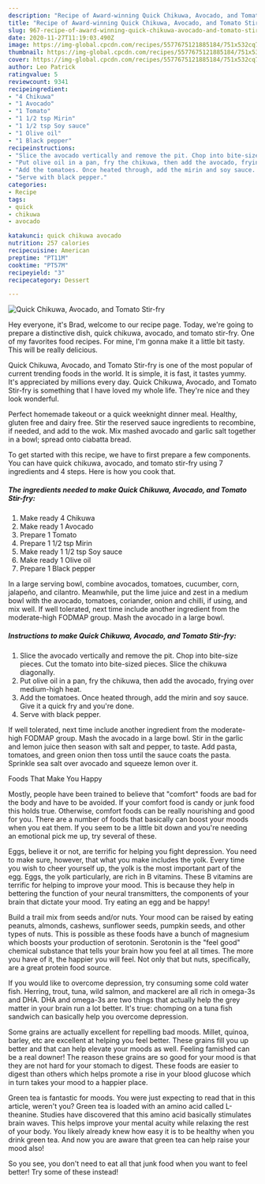 ```yaml
---
description: "Recipe of Award-winning Quick Chikuwa, Avocado, and Tomato Stir-fry"
title: "Recipe of Award-winning Quick Chikuwa, Avocado, and Tomato Stir-fry"
slug: 967-recipe-of-award-winning-quick-chikuwa-avocado-and-tomato-stir-fry
date: 2020-11-27T11:19:03.490Z
image: https://img-global.cpcdn.com/recipes/5577675121885184/751x532cq70/quick-chikuwa-avocado-and-tomato-stir-fry-recipe-main-photo.jpg
thumbnail: https://img-global.cpcdn.com/recipes/5577675121885184/751x532cq70/quick-chikuwa-avocado-and-tomato-stir-fry-recipe-main-photo.jpg
cover: https://img-global.cpcdn.com/recipes/5577675121885184/751x532cq70/quick-chikuwa-avocado-and-tomato-stir-fry-recipe-main-photo.jpg
author: Leo Patrick
ratingvalue: 5
reviewcount: 9341
recipeingredient:
- "4 Chikuwa"
- "1 Avocado"
- "1 Tomato"
- "1 1/2 tsp Mirin"
- "1 1/2 tsp Soy sauce"
- "1 Olive oil"
- "1 Black pepper"
recipeinstructions:
- "Slice the avocado vertically and remove the pit. Chop into bite-size pieces. Cut the tomato into bite-sized pieces. Slice the chikuwa diagonally."
- "Put olive oil in a pan, fry the chikuwa, then add the avocado, frying over medium-high heat."
- "Add the tomatoes. Once heated through, add the mirin and soy sauce. Give it a quick fry and you&#39;re done."
- "Serve with black pepper."
categories:
- Recipe
tags:
- quick
- chikuwa
- avocado

katakunci: quick chikuwa avocado 
nutrition: 257 calories
recipecuisine: American
preptime: "PT11M"
cooktime: "PT57M"
recipeyield: "3"
recipecategory: Dessert

---
```



![Quick Chikuwa, Avocado, and Tomato Stir-fry](https://img-global.cpcdn.com/recipes/5577675121885184/751x532cq70/quick-chikuwa-avocado-and-tomato-stir-fry-recipe-main-photo.jpg)

Hey everyone, it's Brad, welcome to our recipe page. Today, we're going to prepare a distinctive dish, quick chikuwa, avocado, and tomato stir-fry. One of my favorites food recipes. For mine, I'm gonna make it a little bit tasty. This will be really delicious.

Quick Chikuwa, Avocado, and Tomato Stir-fry is one of the most popular of current trending foods in the world. It is simple, it is fast, it tastes yummy. It's appreciated by millions every day. Quick Chikuwa, Avocado, and Tomato Stir-fry is something that I have loved my whole life. They're nice and they look wonderful.

Perfect homemade takeout or a quick weeknight dinner meal. Healthy, gluten free and dairy free. Stir the reserved sauce ingredients to recombine, if needed, and add to the wok. Mix mashed avocado and garlic salt together in a bowl; spread onto ciabatta bread.


To get started with this recipe, we have to first prepare a few components. You can have quick chikuwa, avocado, and tomato stir-fry using 7 ingredients and 4 steps. Here is how you cook that.

<!--inarticleads1-->

##### The ingredients needed to make Quick Chikuwa, Avocado, and Tomato Stir-fry:

1. Make ready 4 Chikuwa
1. Make ready 1 Avocado
1. Prepare 1 Tomato
1. Prepare 1 1/2 tsp Mirin
1. Make ready 1 1/2 tsp Soy sauce
1. Make ready 1 Olive oil
1. Prepare 1 Black pepper


In a large serving bowl, combine avocados, tomatoes, cucumber, corn, jalapeño, and cilantro. Meanwhile, put the lime juice and zest in a medium bowl with the avocado, tomatoes, coriander, onion and chilli, if using, and mix well. If well tolerated, next time include another ingredient from the moderate-high FODMAP group. Mash the avocado in a large bowl. 

<!--inarticleads2-->

##### Instructions to make Quick Chikuwa, Avocado, and Tomato Stir-fry:

1. Slice the avocado vertically and remove the pit. Chop into bite-size pieces. Cut the tomato into bite-sized pieces. Slice the chikuwa diagonally.
1. Put olive oil in a pan, fry the chikuwa, then add the avocado, frying over medium-high heat.
1. Add the tomatoes. Once heated through, add the mirin and soy sauce. Give it a quick fry and you&#39;re done.
1. Serve with black pepper.


If well tolerated, next time include another ingredient from the moderate-high FODMAP group. Mash the avocado in a large bowl. Stir in the garlic and lemon juice then season with salt and pepper, to taste. Add pasta, tomatoes, and green onion then toss until the sauce coats the pasta. Sprinkle sea salt over avocado and squeeze lemon over it. 

Foods That Make You Happy


Mostly, people have been trained to believe that "comfort" foods are bad for the body and have to be avoided. If your comfort food is candy or junk food this holds true. Otherwise, comfort foods can be really nourishing and good for you. There are a number of foods that basically can boost your moods when you eat them. If you seem to be a little bit down and you're needing an emotional pick me up, try several of these.

Eggs, believe it or not, are terrific for helping you fight depression. You need to make sure, however, that what you make includes the yolk. Every time you wish to cheer yourself up, the yolk is the most important part of the egg. Eggs, the yolk particularly, are rich in B vitamins. These B vitamins are terrific for helping to improve your mood. This is because they help in bettering the function of your neural transmitters, the components of your brain that dictate your mood. Try eating an egg and be happy!

Build a trail mix from seeds and/or nuts. Your mood can be raised by eating peanuts, almonds, cashews, sunflower seeds, pumpkin seeds, and other types of nuts. This is possible as these foods have a bunch of magnesium which boosts your production of serotonin. Serotonin is the "feel good" chemical substance that tells your brain how you feel at all times. The more you have of it, the happier you will feel. Not only that but nuts, specifically, are a great protein food source.

If you would like to overcome depression, try consuming some cold water fish. Herring, trout, tuna, wild salmon, and mackerel are all rich in omega-3s and DHA. DHA and omega-3s are two things that actually help the grey matter in your brain run a lot better. It's true: chomping on a tuna fish sandwich can basically help you overcome depression. 

Some grains are actually excellent for repelling bad moods. Millet, quinoa, barley, etc are excellent at helping you feel better. These grains fill you up better and that can help elevate your moods as well. Feeling famished can be a real downer! The reason these grains are so good for your mood is that they are not hard for your stomach to digest. These foods are easier to digest than others which helps promote a rise in your blood glucose which in turn takes your mood to a happier place.

Green tea is fantastic for moods. You were just expecting to read that in this article, weren't you? Green tea is loaded with an amino acid called L-theanine. Studies have discovered that this amino acid basically stimulates brain waves. This helps improve your mental acuity while relaxing the rest of your body. You likely already knew how easy it is to be healthy when you drink green tea. And now you are aware that green tea can help raise your mood also!

So you see, you don't need to eat all that junk food when you want to feel better! Try some of these instead!

